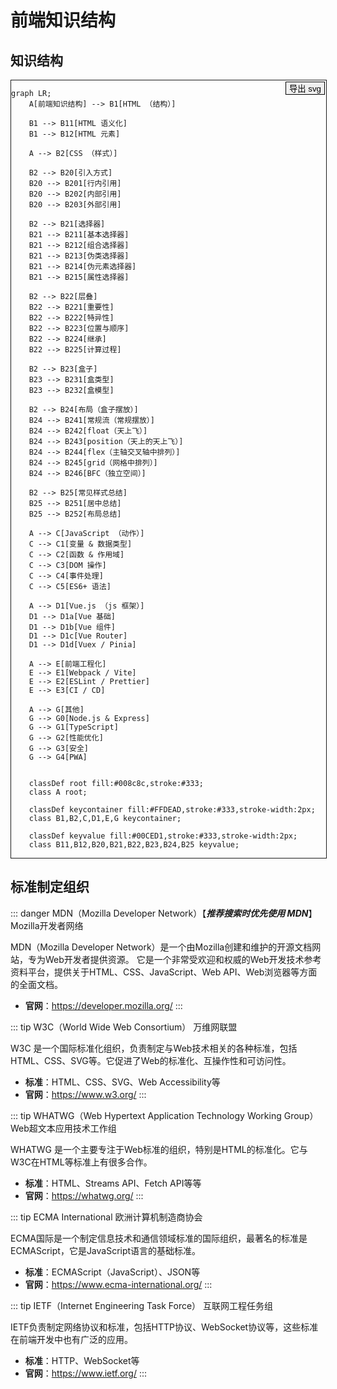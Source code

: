 # 前端知识结构



## 知识结构

<div class="mermaid-container-frontend" style="border: solid 1px; position: relative;">

<button onclick="exportMermaidDiagram(this)" style="border: solid 1px; padding: 0 5px; position: absolute; right: 2px; top: 2px;">导出 svg</button>

``` mermaid
graph LR;
    A[前端知识结构] --> B1[HTML （结构）]

    B1 --> B11[HTML 语义化]
    B1 --> B12[HTML 元素]

    A --> B2[CSS （样式）]

    B2 --> B20[引入方式]
    B20 --> B201[行内引用]
    B20 --> B202[内部引用]
    B20 --> B203[外部引用]

    B2 --> B21[选择器]
    B21 --> B211[基本选择器]
    B21 --> B212[组合选择器]
    B21 --> B213[伪类选择器]
    B21 --> B214[伪元素选择器]
    B21 --> B215[属性选择器]

    B2 --> B22[层叠]
    B22 --> B221[重要性]
    B22 --> B222[特异性]
    B22 --> B223[位置与顺序]
    B22 --> B224[继承]
    B22 --> B225[计算过程]

    B2 --> B23[盒子]
    B23 --> B231[盒类型]
    B23 --> B232[盒模型]

    B2 --> B24[布局（盒子摆放）]
    B24 --> B241[常规流（常规摆放）]
    B24 --> B242[float（天上飞）]
    B24 --> B243[position（天上的天上飞）]
    B24 --> B244[flex（主轴交叉轴中排列）]
    B24 --> B245[grid（网格中排列）]
    B24 --> B246[BFC（独立空间）]

    B2 --> B25[常见样式总结]
    B25 --> B251[居中总结]
    B25 --> B252[布局总结]

    A --> C[JavaScript （动作）]
    C --> C1[变量 & 数据类型]
    C --> C2[函数 & 作用域]
    C --> C3[DOM 操作]
    C --> C4[事件处理]
    C --> C5[ES6+ 语法]

    A --> D1[Vue.js （js 框架）]
    D1 --> D1a[Vue 基础]
    D1 --> D1b[Vue 组件]
    D1 --> D1c[Vue Router]
    D1 --> D1d[Vuex / Pinia]

    A --> E[前端工程化]
    E --> E1[Webpack / Vite]
    E --> E2[ESLint / Prettier]
    E --> E3[CI / CD]

    A --> G[其他]
    G --> G0[Node.js & Express]
    G --> G1[TypeScript]
    G --> G2[性能优化]
    G --> G3[安全]
    G --> G4[PWA]


    classDef root fill:#008c8c,stroke:#333;
    class A root;

    classDef keycontainer fill:#FFDEAD,stroke:#333,stroke-width:2px;
    class B1,B2,C,D1,E,G keycontainer;

    classDef keyvalue fill:#00CED1,stroke:#333,stroke-width:2px;
    class B11,B12,B20,B21,B22,B23,B24,B25 keyvalue;

```

</div>

<style>
.mermaid-container-frontend{
  width: 100%;
  overflow: auto;
}

.mermaid-container-frontend .mermaid {
  width: 100%;
}
</style>


## 标准制定组织

::: danger MDN（Mozilla Developer Network）【***推荐搜索时优先使用 MDN***】
Mozilla开发者网络

MDN（Mozilla Developer Network）是一个由Mozilla创建和维护的开源文档网站，专为Web开发者提供资源。
它是一个非常受欢迎和权威的Web开发技术参考资料平台，提供关于HTML、CSS、JavaScript、Web API、Web浏览器等方面的全面文档。



- **官网**：https://developer.mozilla.org/
:::


::: tip W3C（World Wide Web Consortium）
万维网联盟

W3C 是一个国际标准化组织，负责制定与Web技术相关的各种标准，包括HTML、CSS、SVG等。它促进了Web的标准化、互操作性和可访问性。

- **标准**：HTML、CSS、SVG、Web Accessibility等
- **官网**：https://www.w3.org/
:::

::: tip WHATWG（Web Hypertext Application Technology Working Group）
Web超文本应用技术工作组

WHATWG 是一个主要专注于Web标准的组织，特别是HTML的标准化。它与W3C在HTML等标准上有很多合作。

- **标准**：HTML、Streams API、Fetch API等等
- **官网**：https://whatwg.org/
:::

::: tip ECMA International
欧洲计算机制造商协会

ECMA国际是一个制定信息技术和通信领域标准的国际组织，最著名的标准是ECMAScript，它是JavaScript语言的基础标准。

- **标准**：ECMAScript（JavaScript）、JSON等
- **官网**：https://www.ecma-international.org/
:::

::: tip IETF（Internet Engineering Task Force）
互联网工程任务组

IETF负责制定网络协议和标准，包括HTTP协议、WebSocket协议等，这些标准在前端开发中也有广泛的应用。

- **标准**：HTTP、WebSocket等
- **官网**：https://www.ietf.org/
:::
